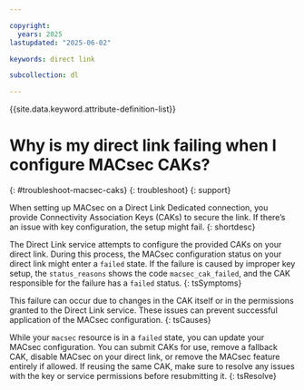 ```yaml
---

copyright:
  years: 2025
lastupdated: "2025-06-02"

keywords: direct link

subcollection: dl

---
```


{{site.data.keyword.attribute-definition-list}}

# Why is my direct link failing when I configure MACsec CAKs?
{: #troubleshoot-macsec-caks}
{: troubleshoot}
{: support}

When setting up MACsec on a Direct Link Dedicated connection, you provide Connectivity Association Keys (CAKs) to secure the link. If there’s an issue with key configuration, the setup might fail.
{: shortdesc}

The Direct Link service attempts to configure the provided CAKs on your direct link. During this process, the MACsec configuration status on your direct link might enter a `failed` state. If the failure is caused by improper key setup, the `status_reasons` shows the code `macsec_cak_failed`, and the CAK responsible for the failure has a `failed` status.
{: tsSymptoms}

This failure can occur due to changes in the CAK itself or in the permissions granted to the Direct Link service. These issues can prevent successful application of the MACsec configuration.
{: tsCauses}

While your `macsec` resource is in a `failed` state, you can update your MACsec configuration. You can submit CAKs for use, remove a fallback CAK, disable MACsec on your direct link, or remove the MACsec feature entirely if allowed. If reusing the same CAK, make sure to resolve any issues with the key or service permissions before resubmitting it.
{: tsResolve}
